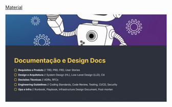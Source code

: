 [Material](https://drive.google.com/file/d/18G8gn3zYEbdnOWxJMuSJVOLvPbJf8kov/view)

![alt text](image.png)

